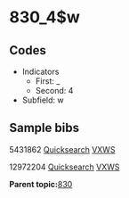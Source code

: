 # 830\_4$w

## Codes

-   Indicators
    -   First: \_
    -   Second: 4
-   Subfield: w

## Sample bibs

5431862 [Quicksearch](https://search.library.yale.edu/catalog/5431862) [VXWS](http://prodorbis.library.yale.edu:7014/vxws/GetHoldingsService?bibId=5431862)

12972204 [Quicksearch](https://search.library.yale.edu/catalog/12972204) [VXWS](http://prodorbis.library.yale.edu:7014/vxws/GetHoldingsService?bibId=12972204)

**Parent topic:**[830](../../tags/830/830.md)

